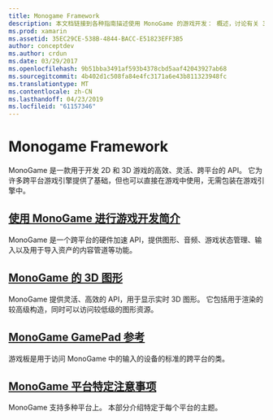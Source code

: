 ```yaml
---
title: Monogame Framework
description: 本文档链接到各种指南描述使用 MonoGame 的游戏开发： 概述，讨论有关 3D 图形和游戏板，并查看特定于平台的注意事项。
ms.prod: xamarin
ms.assetid: 35EC29CE-538B-4844-BACC-E51823EFF3B5
author: conceptdev
ms.author: crdun
ms.date: 03/29/2017
ms.openlocfilehash: 9b51bba3491af593b4378cbd5aaf42043927ab68
ms.sourcegitcommit: 4b402d1c508fa84e4fc3171a6e43b811323948fc
ms.translationtype: MT
ms.contentlocale: zh-CN
ms.lasthandoff: 04/23/2019
ms.locfileid: "61157346"
---
```

# <a name="monogame-framework"></a>Monogame Framework

MonoGame 是一款用于开发 2D 和 3D 游戏的高效、灵活、跨平台的 API。 它为许多跨平台游戏引擎提供了基础，但也可以直接在游戏中使用，无需包装在游戏引擎中。

## <a name="introduction-to-game-development-with-monogamegraphics-gamesmonogameintroductionindexmd"></a>[使用 MonoGame 进行游戏开发简介](~/graphics-games/monogame/introduction/index.md)

MonoGame 是一个跨平台的硬件加速 API，提供图形、音频、游戏状态管理、输入以及用于导入资产的内容管道等功能。

## <a name="3d-graphics-with-monogamegraphics-gamesmonogame3dindexmd"></a>[MonoGame 的 3D 图形](~/graphics-games/monogame/3d/index.md)

MonoGame 提供灵活、高效的 API，用于显示实时 3D 图形。 它包括用于渲染的较高级构造，同时可以访问较低级的图形资源。

## <a name="monogame-gamepad-referencegraphics-gamesmonogameinputmd"></a>[MonoGame GamePad 参考](~/graphics-games/monogame/input.md)

游戏板是用于访问 MonoGame 中的输入的设备的标准的跨平台的类。

## <a name="monogame-platform-specific-considerationsgraphics-gamesmonogameplatformsindexmd"></a>[MonoGame 平台特定注意事项](~/graphics-games/monogame/platforms/index.md)

MonoGame 支持多种平台上。 本部分介绍特定于每个平台的主题。
